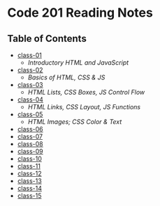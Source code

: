 # Code 201 Reading Notes

## Table of Contents

- [class-01](https://aalbarqi.github.io/reading-notes/class-01)
   - *Introductory HTML and JavaScript*
- [class-02](https://aalbarqi.github.io/reading-notes/class-02)
   - *Basics of HTML, CSS & JS*
- [class-03](https://aalbarqi.github.io/reading-notes/class-03)
   - *HTML Lists, CSS Boxes, JS Control Flow*
- [class-04](https://aalbarqi.github.io/reading-notes/class-04)
   - *HTML Links, CSS Layout, JS Functions*
- [class-05](https://aalbarqi.github.io/reading-notes/class-05)
   - *HTML Images; CSS Color & Text*
- [class-06](#class-06)
- [class-07](#class-07)
- [class-08](#class-08)
- [class-09](#class-09)
- [class-10](#class-10)
- [class-11](#class-11)
- [class-12](#class-12)
- [class-13](#class-13)
- [class-14](#class-14)
- [class-15](#class-15)

